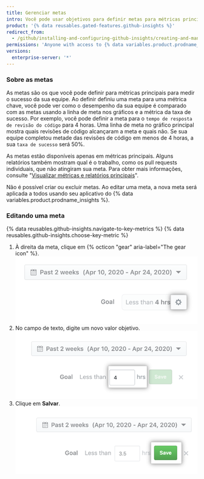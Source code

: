 ```yaml
---
title: Gerenciar metas
intro: Você pode usar objetivos para definir metas para métricas principais e medir o sucesso ao alcançar essas metas.
product: '{% data reusables.gated-features.github-insights %}'
redirect_from:
  - /github/installing-and-configuring-github-insights/creating-and-managing-goals
permissions: 'Anyone with access to {% data variables.product.prodname_insights %} can manage goals.'
versions:
  enterprise-server: '*'
---
```


### Sobre as metas

As metas são os que você pode definir para métricas principais para medir o sucesso da sua equipe. Ao definir definiu uma meta para uma métrica chave, você pode ver como o desempenho da sua equipe é comparado com as metas usando a linha de meta nos gráficos e a métrica da taxa de sucesso. Por exemplo, você pode definir a meta para o `tempo de resposta de revisão do código` para 4 horas. Uma linha de meta no gráfico principal mostra quais revisões de código alcançaram a meta e quais não. Se sua equipe completou metade das revisões de código em menos de 4 horas, a sua `taxa de sucesso` será 50%.

As metas estão disponíveis apenas em métricas principais. Alguns relatórios também mostram qual é o trabalho, como os pull requests individuais, que não atingiram sua meta. Para obter mais informações, consulte "[Visualizar métricas e relatórios principais](/insights/exploring-your-usage-of-github-enterprise/viewing-key-metrics-and-reports)".

Não é possível criar ou excluir metas. Ao editar uma meta, a nova meta será aplicada a todos usando seu aplicativo do {% data variables.product.prodname_insights %}.

### Editando uma meta

{% data reusables.github-insights.navigate-to-key-metrics %}
{% data reusables.github-insights.choose-key-metric %}
1. À direita da meta, clique em {% octicon "gear" aria-label="The gear icon" %}. ![Ícone de engrenagem para editar a meta](/assets/images/help/insights/edit-goal.png)
2. No campo de texto, digite um novo valor objetivo. ![Campo do valor da meta](/assets/images/help/insights/input-goal.png)
3. Clique em **Salvar**. ![Salvar meta](/assets/images/help/insights/save-goal.png)
